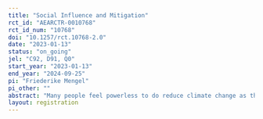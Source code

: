 ```yaml
---
title: "Social Influence and Mitigation"
rct_id: "AEARCTR-0010768"
rct_id_num: "10768"
doi: "10.1257/rct.10768-2.0"
date: "2023-01-13"
status: "on_going"
jel: "C92, D91, Q0"
start_year: "2023-01-13"
end_year: "2024-09-25"
pi: "Friederike Mengel"
pi_other: ""
abstract: "Many people feel powerless to do reduce climate change as the individual choices they can make are likely to only have negligible impact. If their choices were to influence many others, however, then collectively the impact would become more important. We will study how people’s decision to mitigate their climate impact depends on the possibility to have social influence. In a baseline treatment participants decide by how much to mitigate their climate impact by donating to a tree planting scheme. Additional treatments then allow for their decision to be observed by a number of others either before or after they make their choice. When others observe a decision before they make their choice this creates the possibility of social influence in the experiment. "
layout: registration
---
```


